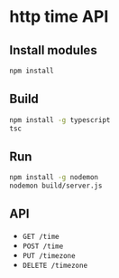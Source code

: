 # http time API

## Install modules

```bash
npm install
```

## Build

```bash
npm install -g typescript
tsc
```

## Run

```bash
npm install -g nodemon
nodemon build/server.js
```

## API

* `GET /time`
* `POST /time`
* `PUT /timezone`
* `DELETE /timezone`